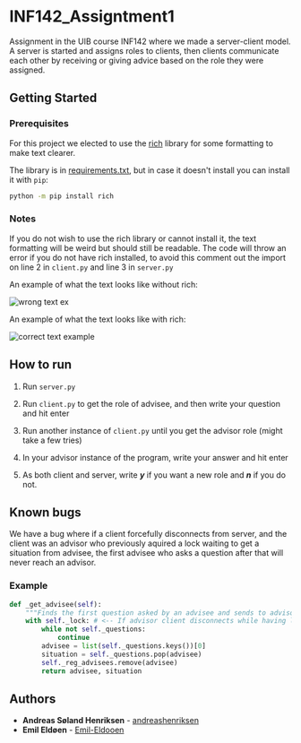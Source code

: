 # INF142_Assigntment1
Assignment in the UIB course INF142 where we made a server-client model. A server is started and assigns roles to clients, then clients communicate each other by receiving or giving advice based on the role they were assigned.

## Getting Started
### Prerequisites
For this project we elected to use the [rich](https://github.com/Textualize/rich) library for some formatting to make text clearer.

The library is in [requirements.txt](requirements.txt), but in case it doesn't install you can install it with ``pip``:  
```bash
python -m pip install rich
```

### Notes
If you do not wish to use the rich library or cannot install it, the text formatting will be weird but should still be readable.
The code will throw an error if you do not have rich installed, to avoid this comment out the import on line 2 in ``client.py`` and line 3 in ``server.py``

An example of what the text looks like without rich:

![wrong text ex](https://user-images.githubusercontent.com/78080565/222165433-fb064895-228f-4d38-9839-b30fdf370768.PNG)

An example of what the text looks like with rich:

![correct text example](https://user-images.githubusercontent.com/78080565/222166299-589b95e8-63d1-4130-9ca6-15194f66e018.png)

## How to run
1. Run ``server.py``

2. Run ``client.py`` to get the role of advisee, and then write your question and hit enter

3. Run another instance of ``client.py`` until you get the advisor role (might take a few tries)

4. In your advisor instance of the program, write your answer and hit enter

5. As both client and server, write ***y*** if you want a new role and ***n*** if you do not.

## Known bugs
We have a bug where if a client forcefully disconnects from server, and the client was an advisor who previously aquired a lock waiting to get a situation from advisee, the first advisee who asks a question after that will never reach an advisor.

### Example
```python
def _get_advisee(self):
    """Finds the first question asked by an advisee and sends to advisor"""
    with self._lock: # <-- If advisor client disconnects while having lock, the thread will continue but no one will get the advisee question.
        while not self._questions:
            continue
        advisee = list(self._questions.keys())[0]
        situation = self._questions.pop(advisee)
        self._reg_advisees.remove(advisee)
        return advisee, situation
```

## Authors
* **Andreas Søland Henriksen** - [andreashenriksen](https://github.com/andreashenriksen)
* **Emil Eldøen** - [Emil-Eldooen](https://github.com/Emil-Eldooen)
